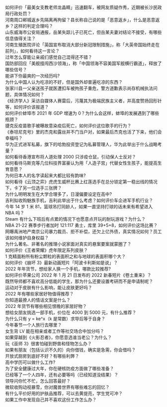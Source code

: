 如何评价「最美女支教老师龙晶睛」迅速翻车，被网友质疑作秀，近期被长沙民政局行政处罚？  
河南周口郸城返乡先隔离再拘留？县长称自己说的是「恶意返乡」，什么是恶意返乡？这样的判定合理吗？  
山东威海市公安局通报，岳某失踪儿子已死亡，但岳某夫妻对结论不接受，有哪些信息值得关注？  
河南生殖医院评论「英国宣布取消大部分新冠限制措施」，称「大英帝国始终走在前列」，如何看待这一言论？  
过年怎么穿能让亲戚们感觉自己混得还不错？  
国防部回应「美舰擅闯西沙领海」，称「中国领海不容美国军舰横行霸道」，释放了哪些信号？  
能讲下你最爽的一次经历吗?  
为什么中国人认为吃凉的不好，但是国外却普遍吃凉的东西？  
张家川县一父亲送孩子就医遭扣车被拘孩子重危，警方道歉表示尚存机械执法问题，具体情况如何？  
《经济学人》采访自媒体人赛雷后，污蔑其为极端民族主义者，并高度赞扬回形针等，如何评价该报道？  
如何评价蚌埠市 2021 年 GDP 增速为 0？为什么会这样，蚌埠的发展遇到了哪些瓶颈？  
捷克反疫苗歌手被曝故意染疫后死亡，如何评价这位歌手的行为？  
《泰坦尼克号》里的杰克和露丝并不门当户对，如果最后杰克也活了下来，他们会幸福吗？  
华为正式进军私募，旗下的哈勃投资登记为私募管理人，华为此举出于什么战略考量？  
如何看待香港宣布将人道处理 2000 只涉疫仓鼠，引动保人士反对？  
如何看待马斯克等几位科技界富豪认为用「人造子宫」代替女性生孩子，能提高生育意愿？  
为何日本人的名字读起来大都比较有韵味?  
如何看待《云顶之弈》虎虎生威杯比赛上红莲选手在总分锁定第一稳出线的情况下，卡了另一位选手三张牌？  
为什么明明发生在大学合理多了，日漫偏要设定在高中?  
吉利拟收购魅族手机，吉利此举出于什么考虑？如何评价车企进军手机行业？  
今年 14 岁 1 米 81，篮球吊打同龄人，如果一直坚持打球的话未来有希望进入 NBA 吗？  
Steam 有什么下班后有点累的情况下也愿意点开玩的耐玩游戏？为什么？  
NBA 21-22 赛季步行者加时 121:117 勇士，库里 39+5+8，如何评价这场比赛？  
网曝禹洲地产南京公司暴力裁员、拒不补偿，还欠上亿外债，真实情况如何？员工该如何维护自身权益？  
为什么著名、非著名的推理小说家面对真实的悬案要案就蒙圈了？  
如何评价《王者荣耀》虎年限定系列皮肤？  
1 克精面粉所有粉尘颗粒的表面积之和与地球的表面积哪个大？  
如何评价《崩坏 3》最新动画短片「阿波卡利斯如是说」？  
2022 年年货节，想给家人换一个手机，哪款比较推荐?  
如何评价苹果公司 2022 年 1 月 21 日发布的 2022 新春短片《卷土重来》？  
既然导师都不喜欢高分低能的学生，那为什么还要设置考研而不是申请制呢？  
运动对于皮肤有什么影响，能让皮肤更好吗？  
2022 年有哪些家居好物值得推荐？  
你知道最撩人的情话文案是什么？  
2022 年货节有哪些相见恨晚的家居好物？  
想给女朋友挑选一部手机，价位在 4000 到 5000 元，有什么推荐？  
为什么只有 y = ke^x（k 是常数）求导后等于自身？  
今年春节一个人旅行去哪里？  
女生背 LV 能在相亲或者工作等社交场合中加分吗？  
如果穿越到《火影忍者》，你愿意选谁当老公？为什么？  
玩《巫师 3》很害怕碰到野兽和怪物怎么办？  
如果有朋友（包括认识不久的）向你借钱，确实是急需，你会借吗？  
开放式厨房到底好不好？有哪些利弊？  
高中学历可以做什么工作?  
为了安全健康过大年，你在硬核防疫方面做了哪些准备？  
已经等了一个人四年，还有必要等吗（已经知道没结果）？  
领导问你忙不忙，怎么回答最好？  
微软收购动视暴雪，你对魔兽世界有哪些难忘的回忆？  
有什么平价好用的护肤品推荐，可以去黄提亮，学生党可冲？  
如果工作中发现自己并不喜欢这份工作怎么办？  
